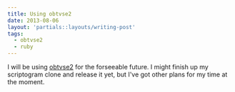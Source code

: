 ```yaml
---
title: Using obtvse2
date: 2013-08-06
layout: 'partials::layouts/writing-post'
tags:
  - obtvse2
  - ruby
---
```


I will be using [obtvse2][1] for the forseeable future. I might finish up my scriptogram clone and release it yet, but I've got other plans for my time at the moment.

[1]: https://github.com/natew/obtvse2
